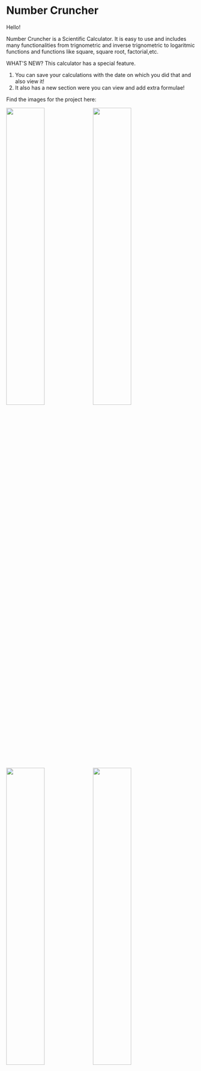 # Number Cruncher
Hello!

Number Cruncher is a Scientific Calculator. It is easy to use and includes many functionalities from trignometric and inverse trignometric to logaritmic functions and functions like square, square root, factorial,etc.

WHAT'S NEW?
This calculator has a special feature.
1. You can save your calculations with the date on which you did that and also view it!
2. It also has a new section were you can view and add extra formulae!

Find the images for the project here:

<img src="https://user-images.githubusercontent.com/68902873/91718751-ae4e1600-eb9c-11ea-90b8-e1203214b166.png" width="45%"></img> <img src="https://user-images.githubusercontent.com/68902873/91717258-d5571880-eb99-11ea-9cae-727ca9d44b8f.png" width="45%"></img> <img src="https://user-images.githubusercontent.com/68902873/91718180-92964000-eb9b-11ea-8b9c-dad18eeb45f8.png" width="45%"></img> <img src="https://user-images.githubusercontent.com/68902873/91717088-81e4ca80-eb99-11ea-867e-9fba86240379.png" width="45%"></img> 
